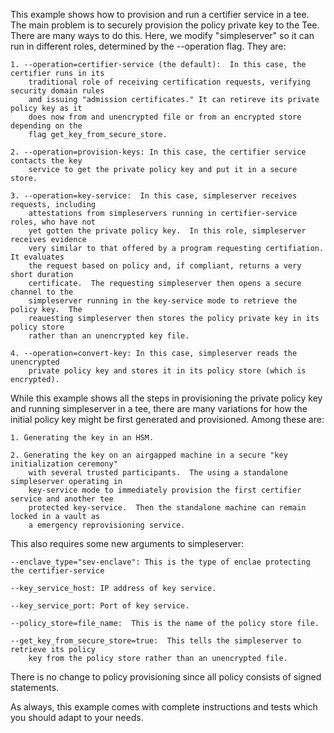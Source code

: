 This example shows how to provision and run a certifier service in a tee.  The main problem is
to securely provision the policy private key to the Tee.  There are many ways to do this.  Here,
we modify "simpleserver" so it can run in different roles, determined by the --operation flag.  They
are:

    1. --operation=certifier-service (the default):  In this case, the certifier runs in its
        traditional role of receiving certification requests, verifying security domain rules
        and issuing "admission certificates." It can retireve its private policy key as it
        does now from and unencrypted file or from an encrypted store depending on the
        flag get_key_from_secure_store.

    2. --operation=provision-keys: In this case, the certifier service contacts the key
        service to get the private policy key and put it in a secure store.

    3. --operation=key-service:  In this case, simpleserver receives requests, including
        attestations from simpleservers running in certifier-service roles, who have not
        yet gotten the private policy key.  In this role, simpleserver receives evidence
        very similar to that offered by a program requesting certifiation.  It evaluates
        the request based on policy and, if compliant, returns a very short duration
        certificate.  The requesting simpleserver then opens a secure channel to the
        simpleserver running in the key-service mode to retrieve the policy key.  The
        reauesting simpleserver then stores the policy private key in its policy store
        rather than an unencrypted key file.

    4. --operation=convert-key: In this case, simpleserver reads the unencrypted
        private policy key and stores it in its policy store (which is encrypted).

While this example shows all the steps in provisioning the private policy key and running
simpleserver in a tee, there are many variations for how the initial policy key might be
first generated and provisioned. Among these are:

    1. Generating the key in an HSM.

    2. Generating the key on an airgapped machine in a secure "key initialization ceremony"
        with several trusted participants.  The using a standalone simpleserver operating in
        key-service mode to immediately provision the first certifier service and another tee
        protected key-service.  Then the standalone machine can remain locked in a vault as
        a emergency reprovisioning service.

This also requires some new arguments to simpleserver:

    --enclave_type="sev-enclave": This is the type of enclae protecting the certifier-service

    --key_service_host: IP address of key service.

    --key_service_port: Port of key service.

    --policy_store=file_name:  This is the name of the policy store file.

    --get_key_from_secure_store=true:  This tells the simpleserver to retrieve its policy
        key from the policy store rather than an unencrypted file.

There is no change to policy provisioning since all policy consists of signed statements.

As always, this example comes with complete instructions and tests which you should adapt to your
needs.
